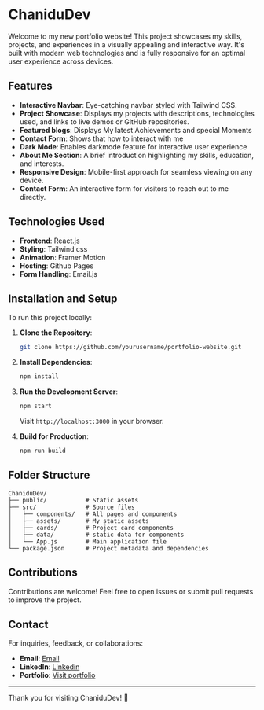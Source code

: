 # ChaniduDev

Welcome to my new portfolio website! This project showcases my skills, projects, and experiences in a visually appealing and interactive way. It's built with modern web technologies and is fully responsive for an optimal user experience across devices.

## Features

- **Interactive Navbar**: Eye-catching navbar styled with Tailwind CSS.
- **Project Showcase**: Displays my projects with descriptions, technologies used, and links to live demos or GitHub repositories.
- **Featured blogs**: Displays My latest Achievements and special Moments
- **Contact Form**: Shows that how to interact with me
- **Dark Mode**: Enables darkmode feature for interactive user experience
- **About Me Section**: A brief introduction highlighting my skills, education, and interests.
- **Responsive Design**: Mobile-first approach for seamless viewing on any device.
- **Contact Form**: An interactive form for visitors to reach out to me directly.

## Technologies Used

- **Frontend**: React.js
- **Styling**: Tailwind css
- **Animation**: Framer Motion
- **Hosting**: Github Pages
- **Form Handling**: Email.js

## Installation and Setup

To run this project locally:

1. **Clone the Repository**:
   ```bash
   git clone https://github.com/yourusername/portfolio-website.git
   ```

2. **Install Dependencies**:
   ```bash
   npm install
   ```

3. **Run the Development Server**:
   ```bash
   npm start
   ```
   Visit `http://localhost:3000` in your browser.

4. **Build for Production**:
   ```bash
   npm run build
   ```

## Folder Structure

```
ChaniduDev/
├── public/           # Static assets
├── src/              # Source files
│   ├── components/   # All pages and components
│   ├── assets/       # My static assets
│   ├── cards/        # Project card components
│   ├── data/         # static data for components
│   └── App.js        # Main application file
└── package.json      # Project metadata and dependencies
```

## Contributions

Contributions are welcome! Feel free to open issues or submit pull requests to improve the project.

## Contact

For inquiries, feedback, or collaborations:

- **Email**: [Email](mailto:ckkarunarathna26@gmail.com)
- **LinkedIn**: [Linkedin](https://linkedin.com/in/chanidukarunarathna)
- **Portfolio**: [Visit portfolio](https://chanidu26.github.io/ChaniduDev/)

---

Thank you for visiting ChaniduDev! 🚀
